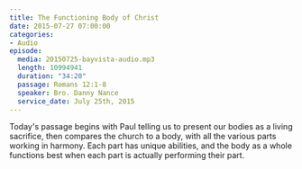 ```yaml
---
title: The Functioning Body of Christ
date: 2015-07-27 07:00:00
categories:
- Audio
episode:
  media: 20150725-bayvista-audio.mp3
  length: 10994941
  duration: "34:20"
  passage: Romans 12:1-8
  speaker: Bro. Danny Nance
  service_date: July 25th, 2015
---
```

Today's passage begins with Paul telling us to present our bodies as a living sacrifice, then compares the church to a body, with all the various parts working in harmony. Each part has unique abilities, and the body as a whole functions best when each part is actually performing their part.